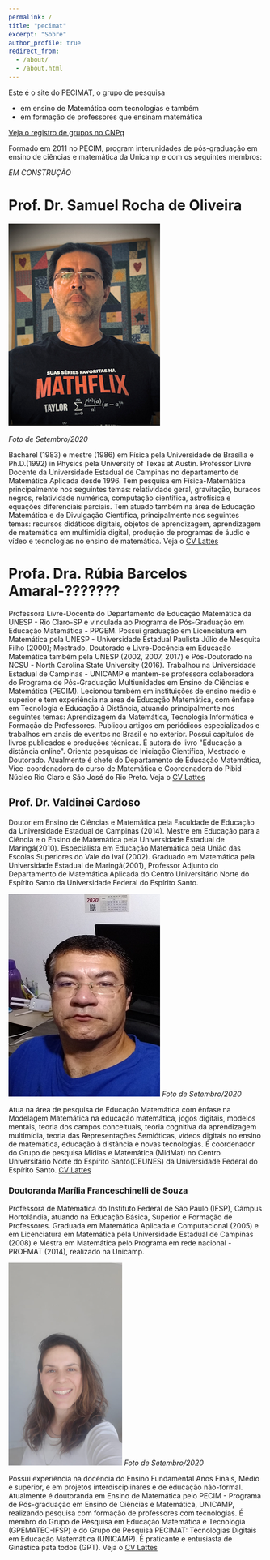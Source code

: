 ```yaml
---
permalink: /
title: "pecimat"
excerpt: "Sobre"
author_profile: true
redirect_from: 
  - /about/
  - /about.html
---
```


Este é o site do PECIMAT, o grupo de pesquisa
  - em ensino de Matemática com tecnologias e também 
  - em formação de professores que ensinam matemática

[Veja o registro de grupos no CNPq](http://dgp.cnpq.br/dgp/espelhogrupo/50534)

Formado em 2011 no PECIM, program interunidades de pós-graduação em 
ensino de ciências e matemática da Unicamp e com os seguintes membros:

_EM CONSTRUÇÃO_

# Prof. Dr. Samuel Rocha de Oliveira 
![Samuel 3x4](../images/Samuel3x4.png) 

_Foto de Setembro/2020_ 

Bacharel (1983) e mestre (1986) em Física pela Universidade de Brasília e Ph.D.(1992) in Physics pela University of Texas at Austin. Professor Livre Docente da Universidade Estadual de Campinas no departamento de Matemática Aplicada desde 1996. Tem pesquisa em Física-Matemática principalmente nos seguintes temas: relatividade geral, gravitação, buracos negros, relatividade numérica, computação científica, astrofísica e equações diferenciais parciais.
Tem atuado também na área de Educação Matemática e de Divulgação Científica, principalmente nos seguintes temas: recursos didáticos digitais, objetos de aprendizagem, aprendizagem de matemática em multimídia digital, produção de programas de áudio e vídeo e tecnologias no ensino de matemática.
Veja o [CV Lattes]( http://lattes.cnpq.br/9839813543918575)

# Profa. Dra. Rúbia Barcelos Amaral-???????
Professora Livre-Docente do Departamento de Educação Matemática da UNESP - Rio Claro-SP e vinculada ao Programa de Pós-Graduação em Educação Matemática - PPGEM. Possui graduação em Licenciatura em Matemática pela UNESP - Universidade Estadual Paulista Júlio de Mesquita Filho (2000); Mestrado, Doutorado e Livre-Docência em Educação Matemática também pela UNESP (2002, 2007, 2017) e Pós-Doutorado na NCSU - North Carolina State University (2016). Trabalhou na Universidade Estadual de Campinas - UNICAMP e mantem-se professora colaboradora do Programa de Pós-Graduação Multiunidades em Ensino de Ciências e Matemática (PECIM). Lecionou também em instituições de ensino médio e superior e tem experiência na área de Educação Matemática, com ênfase em Tecnologia e Educação à Distância, atuando principalmente nos seguintes temas: Aprendizagem da Matemática, Tecnologia Informática e Formação de Professores. Publicou artigos em periódicos especializados e trabalhos em anais de eventos no Brasil e no exterior. Possui capítulos de livros publicados e produções técnicas. É autora do livro "Educação a distância online". Orienta pesquisas de Iniciação Científica, Mestrado e Doutorado. Atualmente é chefe do Departamento de Educação Matemática, Vice-coordenadora do curso de Matemática e Coordenadora do Pibid - Núcleo Rio Claro e São José do Rio Preto.
Veja o [CV Lattes](http://lattes.cnpq.br/5875288343819683)


## Prof. Dr. Valdinei Cardoso 
Doutor em Ensino de Ciências e Matemática pela Faculdade de Educação da Universidade Estadual de Campinas (2014). Mestre em Educação para a Ciência e o Ensino de Matemática pela Universidade Estadual de Maringá(2010). Especialista em Educação Matemática pela União das Escolas Superiores do Vale do Ivaí (2002). Graduado em Matemática pela Universidade Estadual de Maringá(2001), Professor Adjunto do Departamento de Matemática Aplicada do Centro Universitário Norte do Espírito Santo da Universidade Federal do Espírito Santo. 

![Valdinei 3x4](../images/Valdinei3x4.png) _Foto de Setembro/2020_

Atua na área de pesquisa de Educação Matemática com ênfase na Modelagem Matemática na educação matemática, jogos digitais, modelos mentais, teoria dos campos conceituais, teoria cognitiva da aprendizagem multimídia, teoria das Representações Semióticas, vídeos digitais no ensino de matemática, educação à distância e novas tecnologias. É coordenador do Grupo de pesquisa Mídias e Matemática (MidMat) no Centro Universitário Norte do Espírito Santo(CEUNES) da Universidade Federal do Espírito Santo.
[CV Lattes](http://lattes.cnpq.br/3560165817659228)

### Doutoranda Marília Franceschinelli de Souza 

Professora de Matemática do Instituto Federal de São Paulo (IFSP), Câmpus Hortolândia, atuando na Educação Básica, Superior e Formação de Professores. Graduada em Matemática Aplicada e Computacional (2005) e em Licenciatura em Matemática pela Universidade Estadual de Campinas (2008) e Mestra em Matemática pelo Programa em rede nacional - PROFMAT (2014), realizado na Unicamp. 

![Marilia 3x4](../images/Marilia27set20.png) _Foto de Setembro/2020_

Possui experiência na docência do Ensino Fundamental Anos Finais, Médio e superior, e em projetos interdisciplinares e de educação não-formal. Atualmente é doutoranda em Ensino de Matemática pelo PECIM - Programa de Pós-graduação em Ensino de Ciências e Matemática, UNICAMP, realizando pesquisa com formação de professores com tecnologias. É membro do Grupo de Pesquisa em Educação Matemática e Tecnologia (GPEMATEC-IFSP) e do Grupo de Pesquisa PECIMAT: Tecnologias Digitais em Educação Matemática (UNICAMP). É praticante e entusiasta de Ginástica pata todos (GPT).
Veja o [CV Lattes](http://lattes.cnpq.br/3428751536777364)

